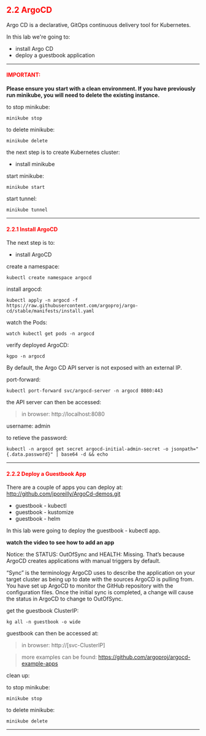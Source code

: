 ## <font color='red'> 2.2 ArgoCD </font>
Argo CD is a declarative, GitOps continuous delivery tool for Kubernetes.

In this lab we're going to:
* install Argo CD
* deploy a guestbook application

---

#### <font color='red'>IMPORTANT:</font> 
<strong>Please ensure you start with a clean environment. 
If you have previously run minikube, you will need to delete the existing instance.</strong>

to stop  minikube:
```
minikube stop
```
to delete  minikube:
```
minikube delete
```

the next step is to create Kubernetes cluster: 
* install minikube

start minikube:
```
minikube start
```
start tunnel:
```
minikube tunnel
```

---

#### <font color='red'> 2.2.1 Install ArgoCD </font>
The next step is to: 
* install ArgoCD

create a namespace:
```
kubectl create namespace argocd
```
install argocd:
```
kubectl apply -n argocd -f https://raw.githubusercontent.com/argoproj/argo-cd/stable/manifests/install.yaml
```
watch the Pods:
```
watch kubectl get pods -n argocd
```
verify deployed ArgoCD:
```
kgpo -n argocd
```
By default, the Argo CD API server is not exposed with an external IP.  

port-forward:
```
kubectl port-forward svc/argocd-server -n argocd 8080:443
```
the API server can then be accessed: 

  > in browser: http://localhost:8080

username: admin

to retieve the password:
```
kubectl -n argocd get secret argocd-initial-admin-secret -o jsonpath="{.data.password}" | base64 -d && echo
```

---

#### <font color='red'> 2.2.2 Deploy a Guestbook App </font>
There are a couple of apps you can deploy at: http://github.com/jporeilly/ArgoCd-demos.git
* guestbook - kubectl
* guestbook - kustomize
* guestbook - helm

In this lab were going to deploy the guestbook - kubectl app.

**watch the video to see how to add an app** 

Notice: the STATUS: OutOfSync and HEALTH: Missing. That’s because ArgoCD creates applications with manual triggers by default.  

“Sync” is the terminology ArgoCD uses to describe the application on your target cluster as being up to date with the sources ArgoCD is pulling from. 
You have set up ArgoCD to monitor the GitHub repository with the configuration files. Once the initial sync is completed, a change will cause the status in ArgoCD to change to OutOfSync.

get the guestbook ClusterIP:
```
kg all -n guestbook -o wide
```
guestbook can then be accessed at:

 > in browser: http://[svc-ClusterIP]

 
 > more examples can be found: https://github.com/argoproj/argocd-example-apps


clean up:

to stop  minikube:
```
minikube stop
```
to delete  minikube:
```
minikube delete
```

---